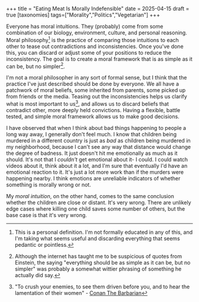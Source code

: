 +++
title = "Eating Meat Is Morally Indefensible"
date = 2025-04-15
draft = true
[taxonomies]
tags=["Morality","Politics","Vegetarian"]
+++

Everyone has moral intuitions. They (probably) come from some combination of our biology, environment, culture, and personal reasoning. Moral philosophy[^1] is the practice of comparing those intuitions to each other to tease out contradictions and inconsistencies. Once you've done this, you can discard or adjust some of your positions to reduce the inconsistency. The goal is to create a moral framework that is as simple as it can be, but no simpler[^2].

I'm not a moral philosopher in any sort of formal sense, but I think that the practice I've just described should be done by everyone. We all have a patchwork of moral beliefs, some inherited from parents, some picked up from friends or the media. Teasing out the inconsistencies helps us clarify what is most important to us[^3], and allows us to discard beliefs that contradict other, more deeply held convictions. Having a flexible, battle tested, and simple moral framework allows us to make good decisions.

I have observed that when I think about bad things happening to people a long way away, I generally don't feel much. I know that children being murdered in a different country is just as *bad* as children being murdered in my neighborhood, because I can't see any way that distance would change the degree of badness. It just doesn't hit me emotionally as much as it should. It's not that I *couldn't* get emotional about it- I could. I could watch videos about it, think about it a lot, and I'm sure that eventually I'd have an emotional reaction to it. It's just a lot more work than if the murders were happening nearby. I think emotions are unreliable indicators of whether something is morally wrong or not.

My *moral intuition*, on the other hand, comes to the same conclusion whether the children are close or distant. It's very wrong. There are unlikely edge cases where killing one child saves some number of others, but the base case is that it's very wrong.




[^1]: This is a personal definition. I'm not formally educated in any of this, and I'm taking what seems useful and discarding everything that seems pedantic or pointless.

[^2]: Although the internet has taught me to be suspicious of quotes from Einstein, the saying "everything should be as simple as it can be, but no simpler" was probably a somewhat wittier phrasing of something he actually did say.

[^3]: "To crush your enemies, to see them driven before you, and to hear the lamentation of their women" - [Conan The Barbarian](https://www.youtube.com/watch?v=_XUu3_pLPUE)